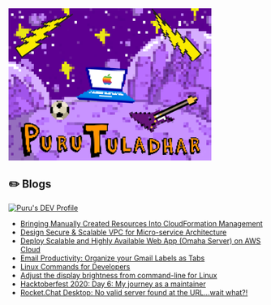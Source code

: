 <img src="https://raw.githubusercontent.com/tuladhar/tuladhar/main/avatar.png" height="300" width="400">

## :pencil2: Blogs

<a href="https://dev.to/ptuladhar3">
  <img src="https://d2fltix0v2e0sb.cloudfront.net/dev-badge.svg" alt="Puru's DEV Profile" height="30" width="30">
</a>

- [Bringing Manually Created Resources Into CloudFormation Management](https://medium.com/@ptuladhar3/bringing-manually-created-resources-into-cloudformation-management-ffd39b05d9f6?source=your_stories_page---------------------------)
- [Design Secure & Scalable VPC for Micro-service Architecture](https://medium.com/@ptuladhar3/design-secure-scalable-vpc-for-micro-service-architecture-1b58fbf128f4)
- [Deploy Scalable and Highly Available Web App (Omaha Server) on AWS Cloud](https://medium.com/@ptuladhar3/deploy-scalable-and-highly-available-web-app-omaha-server-on-aws-cloud-69e26df7c85b)
- [Email Productivity: Organize your Gmail Labels as Tabs](https://medium.com/@ptuladhar3/email-productivity-organize-your-gmail-labels-as-tabs-3c29acc7b350)
- [Linux Commands for Developers](https://medium.com/@ptuladhar3/linux-commands-for-developers-d88baba576b4)
- [Adjust the display brightness from command-line for Linux](https://dev.to/ptuladhar3/adjust-the-display-brightness-from-command-line-for-linux-3k86)
- [Hacktoberfest 2020: Day 6: My journey as a maintainer](https://medium.com/@ptuladhar3/hacktoberfest-2020-day-6-my-journey-as-a-maintainer-c347367469a7)
- [Rocket.Chat Desktop: No valid server found at the URL…wait what?!](https://medium.com/@ptuladhar3/rocket-chat-desktop-no-valid-server-found-at-the-url-wait-what-bde80748152a)

